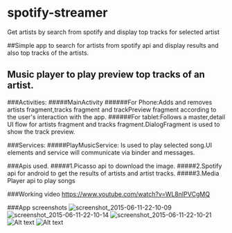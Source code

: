 # spotify-streamer
Get artists by search from spotify and display top tracks for selected artist

##Simple app to search for artists from spotify api and display results and also top tracks of the artists.
## Music player to play preview top tracks of an artist.

###Activities:
#####MainActivity
######For Phone:Adds and removes artists fragment,tracks fragment and trackPreview fragment according to the user's interaction with the app.
######For tablet:Follows a master,detail UI flow for artists fragment and tracks fragment.DialogFragment is used to show the track preview.

###Services:
#####PlayMusicService: Is  used to play selected song.UI elements and service will communicate via binder and messages. 


###Apis used.
#####1.Picasso api to download the image.
#####2.Spotify api for android to get the results of artists and artist tracks.
#####3.Media Player api to play songs

###Working video
https://www.youtube.com/watch?v=WL8nIPVCgMQ

###App screenshots
![screenshot_2015-06-11-22-10-09](https://cloud.githubusercontent.com/assets/7348020/8122398/4df07578-1087-11e5-98e9-db19cb502066.png)
![screenshot_2015-06-11-22-10-14](https://cloud.githubusercontent.com/assets/7348020/8122399/4f39531e-1087-11e5-8537-cf4ceba07322.png)
![screenshot_2015-06-11-22-10-21](https://cloud.githubusercontent.com/assets/7348020/8122400/50667e74-1087-11e5-8a56-55a11a31f7aa.png)
![Alt text](https://cloud.githubusercontent.com/assets/7348020/8032816/46322436-0da7-11e5-811a-834b8017d6a2.jpg)
![Alt text](https://cloud.githubusercontent.com/assets/7348020/8032817/463290a6-0da7-11e5-9660-e82f8302ff51.jpg)



